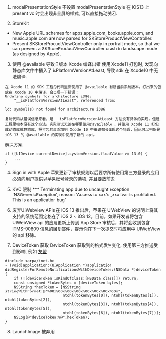 1. modalPresentationStyle
不设置 modalPresentationStyle 在 iOS13 上 present vc 时会出现非全屏的样式, 可以直接拖动关闭.

2. StoreKit
- New Apple URL schemes for apps.apple.com, books.apple.com, and music.apple.com are now parsed for SKStoreProductViewController.
- Present SKStoreProductViewController only in portrait mode, so that we can prevent a SKStoreProductViewController crash in landscape mode (as designed by Apple).

3. 使用 @available 导致旧版本 Xcode 编译出错
使用 Xcode11 打包时, 发现向静态库文件中插入了 isPlatformVersionAtLeast, 导致 sdk 在 Xcode10 中无法编译.

```
在 Xcode 11 的 SDK 工程的代码里面使用了 @available 判断当前系统版本，打出来的包放在 Xcode 10 中编译，会出现一下错误：
Undefine symbols for architecture i386:
    "__isPlatformVersionAtLeast", referenced from:
        ...
ld: symbol(s) not found for architecture i386

复制代码从错误信息来看，是 __isPlatformVersionAtLeast 方法没有具体的实现，但是工程里根本没有这个方法。实际测试无论在哪里使用@available ，并使用 Xcode 11 打包成动态库或静态库，把打包的库添加到 Xcode 10 中编译都会出现这个错误，因此可以判断是 iOS 13 的 @available 的实现中使用了新的 api。
```

解决方案
```
if ([UIDevice currentDevice].systemVersion.floatValue >= 13.0) {
    ...
}
```


4. Sign in with Apple
苹果更新了审核规则以后要求所有使用第三方登录的应用必须向用户提供以苹果账号登录的选项, 并且要放前边

5. KVC 限制
*** Terminating app due to uncaught exception 'NSGenericException',  reason: 'Access to xxx's _xxx ivar is prohibited. This is an application bug'

6. 废弃UIWebview APIs
在 iOS 13 推出后，苹果在 UIWebView 的说明上将其支持的系统范围定格在了 iOS 2 ~ iOS 12。目前，如果开发者将包含 UIWebView api 的应用更新上传到 App Store 审核后，其将会收到包含 ITMS-90809 信息的回复邮件，提示你在下一次提交时将应用中 UIWebView 的 api 移除。


7. DeviceToken 获取
DeviceToken 获取到的格式发生变化, 使用第三方推送受到影响, 例如 [友盟](https://developer.umeng.com/docs/66632/detail/126489)

```
#include <arpa/inet.h>
- (void)application:(UIApplication *)application didRegisterForRemoteNotificationsWithDeviceToken:(NSData *)deviceToken
{
    if (![deviceToken isKindOfClass:[NSData class]]) return;
    const unsigned *tokenBytes = [deviceToken bytes];
    NSString *hexToken = [NSString stringWithFormat:@"%08x%08x%08x%08x%08x%08x%08x%08x",
                          ntohl(tokenBytes[0]), ntohl(tokenBytes[1]), ntohl(tokenBytes[2]),
                          ntohl(tokenBytes[3]), ntohl(tokenBytes[4]), ntohl(tokenBytes[5]),
                          ntohl(tokenBytes[6]), ntohl(tokenBytes[7])];
    NSLog(@"deviceToken:%@",hexToken);
}
```

8. LaunchImage 被弃用
